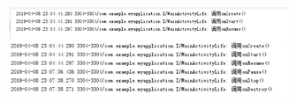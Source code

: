 ![1](https://github.com/YT1v4/Lab1/blob/master/1.png)
![2](https://github.com/YT1v4/Lab1/blob/master/2.png)
